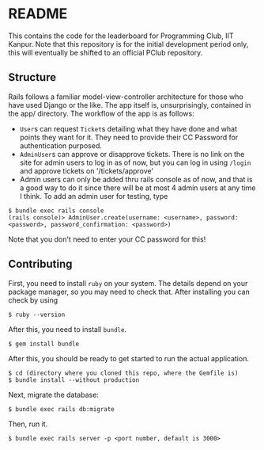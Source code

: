 
# README


This contains the code for the leaderboard for Programming Club, IIT Kanpur.
Note that this repository is for the initial development period only, this
will eventually be shifted to an official PClub repository.

## Structure

Rails follows a familiar model-view-controller architecture for those who have
used Django or the like. The app itself is, unsurprisingly, contained in the app/
directory. The workflow of the app is as follows:

* `User`s can request `Ticket`s detailing what they have done and what points
they want for it. They need to provide their CC Password for authentication
purposed.
* `AdminUser`s can approve or disapprove tickets. There is no link on the site
for admin users to log in as of now, but you can log in using `/login` and
approve tickets on '/tickets/approve'
* Admin users can only be added thru rails console as of now, and that is
a good way to do it since there will be at most 4 admin users at any
time I think. To add an admin user for testing, type 

```
$ bundle exec rails console
(rails console)> AdminUser.create(username: <username>, password: <password>, password_confirmation: <password>)
```

Note that you don't need to enter your CC password for this!

## Contributing

First, you need to install `ruby` on your system. The details depend on your
package manager, so you may need to check that. After installing you can
check by using

```
$ ruby --version
```

After this, you need to install `bundle`.

```
$ gem install bundle
```

After this, you should be ready to get started to run the actual application.


```
$ cd (directory where you cloned this repo, where the Gemfile is)
$ bundle install --without production
```

Next, migrate the database:

```
$ bundle exec rails db:migrate
```

Then, run it.

```
$ bundle exec rails server -p <port number, default is 3000>
```


